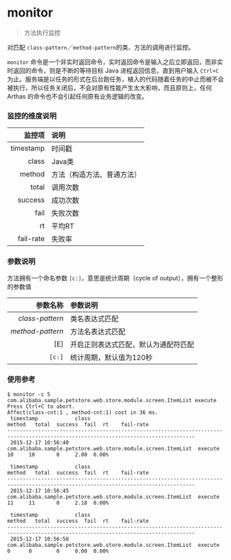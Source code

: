 monitor
===

> 方法执行监控

对匹配 `class-pattern`／`method-pattern`的类、方法的调用进行监控。

`monitor` 命令是一个非实时返回命令，实时返回命令是输入之后立即返回，而非实时返回的命令，则是不断的等待目标 Java 进程返回信息，直到用户输入 `Ctrl+C` 为止。服务端是以任务的形式在后台跑任务，植入的代码随着任务的中止而被不会被执行，所以任务关闭后，不会对原有性能产生太大影响，而且原则上，任何 Arthas 的命令也不会引起任何原有业务逻辑的改变。

### 监控的维度说明

|监控项|说明|
|---:|:---|
|timestamp|时间戳|
|class|Java类|
|method|方法（构造方法、普通方法）|
|total|调用次数|
|success|成功次数|
|fail|失败次数|
|rt|平均RT|
|fail-rate|失败率|

### 参数说明

方法拥有一个命名参数 `[c:]`，意思是统计周期（cycle of output），拥有一个整形的参数值

|参数名称|参数说明|
|---:|:---|
|*class-pattern*|类名表达式匹配|
|*method-pattern*|方法名表达式匹配|
|[E]|开启正则表达式匹配，默认为通配符匹配|
|`[c:]`|统计周期，默认值为120秒|

### 使用参考

```shell
$ monitor -c 5 com.alibaba.sample.petstore.web.store.module.screen.ItemList execute
Press Ctrl+C to abort.
Affect(class-cnt:1 , method-cnt:1) cost in 36 ms.
 timestamp            class                                                         method   total  success  fail  rt    fail-rate
-----------------------------------------------------------------------------------------------------------------------------------
 2015-12-17 10:56:40  com.alibaba.sample.petstore.web.store.module.screen.ItemList  execute  10     10       0     2.00  0.00%

 timestamp            class                                                         method   total  success  fail  rt    fail-rate
-----------------------------------------------------------------------------------------------------------------------------------
 2015-12-17 10:56:45  com.alibaba.sample.petstore.web.store.module.screen.ItemList  execute  11     11       0     2.18  0.00%

 timestamp            class                                                         method   total  success  fail  rt    fail-rate
-----------------------------------------------------------------------------------------------------------------------------------
 2015-12-17 10:56:50  com.alibaba.sample.petstore.web.store.module.screen.ItemList  execute  0      0        0     0.00  0.00%
```
